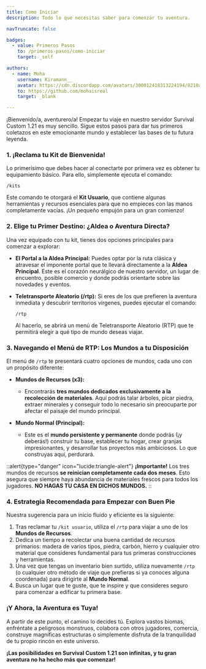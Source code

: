 ```yaml
---
title: Como Iniciar
description: Todo lo que necesitas saber para comenzar tu aventura.

navTruncate: false

badges:
  - value: Primeros Pasos
    to: /primeros-pasos/como-iniciar
    target: _self

authors:
  - name: Moha
    username: Kiramann__
    avatar: https://cdn.discordapp.com/avatars/300012418313224194/8210a33c2f974927b25d22a61dd58cd5.png?size=512
    to: https://github.com/mohaisreal
    target: _blank

---
```


¡Bienvenido/a, aventurero/a! Empezar tu viaje en nuestro servidor Survival Custom 1.21 es muy sencillo. Sigue estos pasos para dar tus primeros coletazos en este emocionante mundo y establecer las bases de tu futura leyenda.

### 1. ¡Reclama tu Kit de Bienvenida!

Lo primerísimo que debes hacer al conectarte por primera vez es obtener tu equipamiento básico. Para ello, simplemente ejecuta el comando:
```
/kits
```
Este comando te otorgará el **Kit Usuario**, que contiene algunas herramientas y recursos esenciales para que no empieces con las manos completamente vacías. ¡Un pequeño empujón para un gran comienzo!

### 2. Elige tu Primer Destino: ¿Aldea o Aventura Directa?

Una vez equipado con tu kit, tienes dos opciones principales para comenzar a explorar:

*   **El Portal a la Aldea Principal:**
    Puedes optar por la ruta clásica y atravesar el imponente portal que te llevará directamente a la **Aldea Principal**. Este es el corazón neurálgico de nuestro servidor, un lugar de encuentro, posible comercio y donde podrás orientarte sobre las novedades y eventos.

*   **Teletransporte Aleatorio (/rtp):**
    Si eres de los que prefieren la aventura inmediata y descubrir territorios vírgenes, puedes ejecutar el comando:
    ```
    /rtp
    ```
    Al hacerlo, se abrirá un menú de Teletransporte Aleatorio (RTP) que te permitirá elegir a qué tipo de mundo deseas viajar.

### 3. Navegando el Menú de RTP: Los Mundos a tu Disposición

El menú de `/rtp` te presentará cuatro opciones de mundos, cada uno con un propósito diferente:

*   **Mundos de Recursos (x3):**
    *   Encontrarás **tres mundos dedicados exclusivamente a la recolección de materiales**. Aquí podrás talar árboles, picar piedra, extraer minerales y conseguir todo lo necesario sin preocuparte por afectar el paisaje del mundo principal.

*   **Mundo Normal (Principal):**
    *   Este es el **mundo persistente y permanente** donde podrás (¡y deberás!) construir tu base, establecer tu hogar, crear granjas impresionantes, y desarrollar tus proyectos más ambiciosos. Lo que construyas aquí, perdurará.

::alert{type="danger" icon="lucide:triangle-alert"}
  **¡Importante!** Los tres mundos de recursos **se reinician completamente cada dos meses**. Esto asegura que siempre haya abundancia de materiales frescos para todos los jugadores. **NO HAGAS TU CASA EN DICHOS MUNDOS.** 
::

### 4. Estrategia Recomendada para Empezar con Buen Pie

Nuestra sugerencia para un inicio fluido y eficiente es la siguiente:

1.  Tras reclamar tu `/kit usuario`, utiliza el `/rtp` para viajar a uno de los **Mundos de Recursos**.
2.  Dedica un tiempo a recolectar una buena cantidad de recursos primarios: madera de varios tipos, piedra, carbón, hierro y cualquier otro material que consideres fundamental para tus primeras construcciones y herramientas.
3.  Una vez que tengas un inventario bien surtido, utiliza nuevamente `/rtp` (o cualquier otro método de viaje que prefieras si ya conoces alguna coordenada) para dirigirte al **Mundo Normal**.
4.  Busca un lugar que te guste, que te inspire y que consideres seguro para comenzar a edificar tu primera base.

### ¡Y Ahora, la Aventura es Tuya!

A partir de este punto, el camino lo decides tú. Explora vastos biomas, enfréntate a peligrosos monstruos, colabora con otros jugadores, comercia, construye magníficas estructuras o simplemente disfruta de la tranquilidad de tu propio rincón en este universo.

**¡Las posibilidades en Survival Custom 1.21 son infinitas, y tu gran aventura no ha hecho más que comenzar!**
